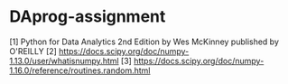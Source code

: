 # DAprog-assignment

[1] Python for Data Analytics 2nd Edition by Wes McKinney published by O'REILLY
[2] https://docs.scipy.org/doc/numpy-1.13.0/user/whatisnumpy.html
[3] https://docs.scipy.org/doc/numpy-1.16.0/reference/routines.random.html